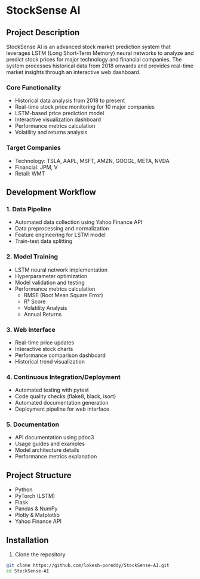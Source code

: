 # StockSense AI

## Project Description
StockSense AI is an advanced stock market prediction system that leverages LSTM (Long Short-Term Memory) neural networks to analyze and predict stock prices for major technology and financial companies. The system processes historical data from 2018 onwards and provides real-time market insights through an interactive web dashboard.

### Core Functionality
- Historical data analysis from 2018 to present
- Real-time stock price monitoring for 10 major companies
- LSTM-based price prediction model
- Interactive visualization dashboard
- Performance metrics calculation
- Volatility and returns analysis

### Target Companies
- Technology: TSLA, AAPL, MSFT, AMZN, GOOGL, META, NVDA
- Financial: JPM, V
- Retail: WMT

## Development Workflow

### 1. Data Pipeline
- Automated data collection using Yahoo Finance API
- Data preprocessing and normalization
- Feature engineering for LSTM model
- Train-test data splitting

### 2. Model Training
- LSTM neural network implementation
- Hyperparameter optimization
- Model validation and testing
- Performance metrics calculation
    - RMSE (Root Mean Square Error)
    - R² Score
    - Volatility Analysis
    - Annual Returns

### 3. Web Interface
- Real-time price updates
- Interactive stock charts
- Performance comparison dashboard
- Historical trend visualization

### 4. Continuous Integration/Deployment
- Automated testing with pytest
- Code quality checks (flake8, black, isort)
- Automated documentation generation
- Deployment pipeline for web interface

### 5. Documentation
- API documentation using pdoc3
- Usage guides and examples
- Model architecture details
- Performance metrics explanation

## Project Structure
- Python
- PyTorch (LSTM)
- Flask
- Pandas & NumPy
- Plotly & Matplotlib
- Yahoo Finance API

## Installation
1. Clone the repository
```bash
git clone https://github.com/lokesh-poreddy/StockSense-AI.git
cd StockSense-AI